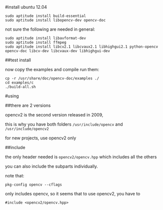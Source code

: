 #install ubuntu 12.04

    sudo aptitude install build-essential
    sudo aptitude install libopencv-dev opencv-doc

not sure the following  are needed in general:

    sudo aptitude install libavformat-dev
    sudo aptitude install ffmpeg
    sudo aptitude install libcv2.1 libcvaux2.1 libhighgui2.1 python-opencv opencv-doc libcv-dev libcvaux-dev libhighgui-dev

##test install

now copy the examples and compile run them:

    cp -r /usr/share/doc/opencv-doc/examples ./
    cd examples/c
    ./build-all.sh

#using

##there are 2 versions

opencv2 is the second version released in 2009,

this is why you have both folders ``/usr/include/opencv`` and ``/usr/include/opencv2``

for new projects, use opencv2 only

##include

the only header needed is ``opencv2/opencv.hpp`` which includes all the others

you can also include the subparts individually.

note that:

    pkg-config opencv --cflags

only includes opencv, so it seems that to use opencv2,
you have to

    #include <opencv2/opencv.hpp>
